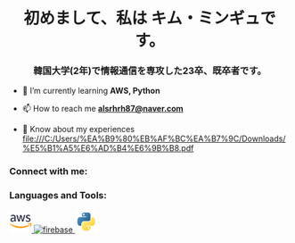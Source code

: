 <h1 align="center">初めまして、私は キム・ミンギュです。</h1>
<h3 align="center">韓国大学(2年)で情報通信を専攻した23卒、既卒者です。</h3>

- 🌱 I’m currently learning **AWS, Python**

- 📫 How to reach me **alsrhrh87@naver.com**

- 📄 Know about my experiences [file:///C:/Users/%EA%B9%80%EB%AF%BC%EA%B7%9C/Downloads/%E5%B1%A5%E6%AD%B4%E6%9B%B8.pdf](file:///C:/Users/%EA%B9%80%EB%AF%BC%EA%B7%9C/Downloads/%E5%B1%A5%E6%AD%B4%E6%9B%B8.pdf)

<h3 align="left">Connect with me:</h3>
<p align="left">
</p>

<h3 align="left">Languages and Tools:</h3>
<p align="left"> <a href="https://aws.amazon.com" target="_blank" rel="noreferrer"> <img src="https://raw.githubusercontent.com/devicons/devicon/master/icons/amazonwebservices/amazonwebservices-original-wordmark.svg" alt="aws" width="40" height="40"/> </a> <a href="https://firebase.google.com/" target="_blank" rel="noreferrer"> <img src="https://www.vectorlogo.zone/logos/firebase/firebase-icon.svg" alt="firebase" width="40" height="40"/> </a> <a href="https://www.python.org" target="_blank" rel="noreferrer"> <img src="https://raw.githubusercontent.com/devicons/devicon/master/icons/python/python-original.svg" alt="python" width="40" height="40"/> </a> </p>
